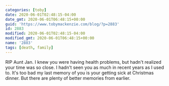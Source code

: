 ```yaml
---
categories: [toby]
date: 2020-06-01T02:48:15-04:00
date_gmt: 2020-06-01T06:48:15+00:00
guid: 'https://www.tobymackenzie.com/blog/?p=2883'
id: 2883
modified: 2020-06-01T02:48:15-04:00
modified_gmt: 2020-06-01T06:48:15+00:00
name: '2883'
tags: [death, family]
---
```


RIP Aunt Jan.<!--more-->  I knew you were having health problems, but hadn't realized your time was so close.  I hadn't seen you as much in recent years as I used to.  It's too bad my last memory of you is your getting sick at Christmas dinner.  But there are plenty of better memories from earlier.
